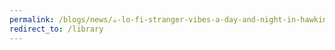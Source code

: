 ```yaml
---
permalink: /blogs/news/☕-lo-fi-stranger-vibes-a-day-and-night-in-hawkins
redirect_to: /library
---
```

